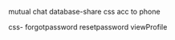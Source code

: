 
mutual chat
database-share
css acc to phone



css-
forgotpassword
resetpassword
viewProfile












